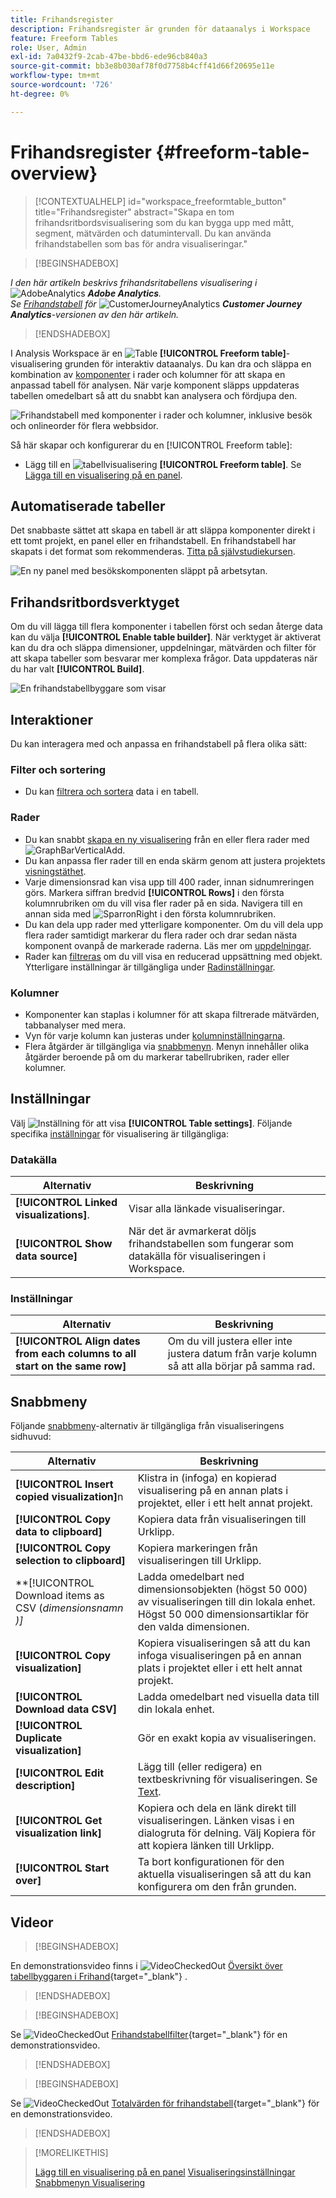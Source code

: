 ```yaml
---
title: Frihandsregister
description: Frihandsregister är grunden för dataanalys i Workspace
feature: Freeform Tables
role: User, Admin
exl-id: 7a0432f9-2cab-47be-bbd6-ede96cb840a3
source-git-commit: bb3e8b030af78f0d7758b4cff41d66f20695e11e
workflow-type: tm+mt
source-wordcount: '726'
ht-degree: 0%

---
```


# Frihandsregister {#freeform-table-overview}


<!-- markdownlint-disable MD034 -->

>[!CONTEXTUALHELP]
>id="workspace_freeformtable_button"
>title="Frihandsregister"
>abstract="Skapa en tom frihandsritbordsvisualisering som du kan bygga upp med mått, segment, mätvärden och datumintervall. Du kan använda frihandstabellen som bas för andra visualiseringar."

<!-- markdownlint-enable MD034 -->


>[!BEGINSHADEBOX]

_I den här artikeln beskrivs frihandsritabellens visualisering i_ ![AdobeAnalytics](/help/assets/icons/AdobeAnalytics.svg) _&#x200B;**Adobe Analytics**._<br/>_Se [Frihandstabell](https://experienceleague.adobe.com/sv/docs/analytics-platform/using/cja-workspace/visualizations/freeform-table/freeform-table) för_ ![CustomerJourneyAnalytics](/help/assets/icons/CustomerJourneyAnalytics.svg) _&#x200B;**Customer Journey Analytics**-versionen av den här artikeln._

>[!ENDSHADEBOX]


I Analysis Workspace är en ![Table](/help/assets/icons/Table.svg) **[!UICONTROL Freeform table]**-visualisering grunden för interaktiv dataanalys. Du kan dra och släppa en kombination av [komponenter](/help/analyze/analysis-workspace/components/analysis-workspace-components.md) i rader och kolumner för att skapa en anpassad tabell för analysen. När varje komponent släpps uppdateras tabellen omedelbart så att du snabbt kan analysera och fördjupa den.

![Frihandstabell med komponenter i rader och kolumner, inklusive besök och onlineorder för flera webbsidor.](assets/opening-section.png)

Så här skapar och konfigurerar du en [!UICONTROL Freeform table]:

* Lägg till en ![tabellvisualisering](/help/assets/icons/Table.svg) **[!UICONTROL Freeform table]**. Se [Lägga till en visualisering på en panel](../freeform-analysis-visualizations.md#add-visualizations-to-a-panel).

## Automatiserade tabeller

Det snabbaste sättet att skapa en tabell är att släppa komponenter direkt i ett tomt projekt, en panel eller en frihandstabell. En frihandstabell har skapats i det format som rekommenderas. [Titta på självstudiekursen](https://experienceleague.adobe.com/sv/docs/analytics-learn/tutorials/analysis-workspace/building-freeform-tables/auto-build-freeform-tables-in-analysis-workspace).

![En ny panel med besökskomponenten släppt på arbetsytan.](assets/automated-table.png)

## Frihandsritbordsverktyget

Om du vill lägga till flera komponenter i tabellen först och sedan återge data kan du välja **[!UICONTROL Enable table builder]**. När verktyget är aktiverat kan du dra och släppa dimensioner, uppdelningar, mätvärden och filter för att skapa tabeller som besvarar mer komplexa frågor. Data uppdateras när du har valt **[!UICONTROL Build]**.

![En frihandstabellbyggare som visar ](assets/table-builder.png)

## Interaktioner

Du kan interagera med och anpassa en frihandstabell på flera olika sätt:

### Filter och sortering

* Du kan [filtrera och sortera](filter-and-sort.md) data i en tabell.

### Rader

* Du kan snabbt [skapa en ny visualisering](../freeform-analysis-visualizations.md#visualize) från en eller flera rader med ![GraphBarVerticalAdd](/help/assets/icons/GraphBarVerticalAdd.svg).
* Du kan anpassa fler rader till en enda skärm genom att justera projektets [visningstäthet](/help/analyze/analysis-workspace/build-workspace-project/view-density.md).
* Varje dimensionsrad kan visa upp till 400 rader, innan sidnumreringen görs. Markera siffran bredvid **[!UICONTROL Rows]** i den första kolumnrubriken om du vill visa fler rader på en sida. Navigera till en annan sida med ![SparronRight](/help/assets/icons/ChevronRight.svg) i den första kolumnrubriken.
* Du kan dela upp rader med ytterligare komponenter. Om du vill dela upp flera rader samtidigt markerar du flera rader och drar sedan nästa komponent ovanpå de markerade raderna. Läs mer om [uppdelningar](/help/analyze/analysis-workspace/components/dimensions/t-breakdown-fa.md).
* Rader kan [filtreras](/help/analyze/analysis-workspace/visualizations/freeform-table/filter-and-sort.md) om du vill visa en reducerad uppsättning med objekt. Ytterligare inställningar är tillgängliga under [Radinställningar](/help/analyze/analysis-workspace/visualizations/freeform-table/column-row-settings/table-settings.md).

### Kolumner

* Komponenter kan staplas i kolumner för att skapa filtrerade mätvärden, tabbanalyser med mera.
* Vyn för varje kolumn kan justeras under [kolumninställningarna](/help/analyze/analysis-workspace/visualizations/freeform-table/column-row-settings/column-settings.md).
* Flera åtgärder är tillgängliga via [snabbmenyn](/help/analyze/analysis-workspace/visualizations/freeform-analysis-visualizations.md#context-menu). Menyn innehåller olika åtgärder beroende på om du markerar tabellrubriken, rader eller kolumner.


## Inställningar

Välj ![Inställning](/help/assets/icons/Setting.svg) för att visa **[!UICONTROL Table settings]**. Följande specifika [inställningar](../freeform-analysis-visualizations.md#settings) för visualisering är tillgängliga:

### Datakälla

| Alternativ | Beskrivning |
|---|---|
| **[!UICONTROL Linked visualizations]**. | Visar alla länkade visualiseringar. |
| **[!UICONTROL Show data source]** | När det är avmarkerat döljs frihandstabellen som fungerar som datakälla för visualiseringen i Workspace. |

### Inställningar

| Alternativ | Beskrivning |
|---|---|
| **[!UICONTROL Align dates from each columns to all start on the same row]** | Om du vill justera eller inte justera datum från varje kolumn så att alla börjar på samma rad. |


## Snabbmeny

Följande [snabbmeny](../freeform-analysis-visualizations.md#context-menu)-alternativ är tillgängliga från visualiseringens sidhuvud:

| Alternativ | Beskrivning |
| --- | --- |
| **[!UICONTROL Insert copied visualization]**&#x200B;n | Klistra in (infoga) en kopierad visualisering på en annan plats i projektet, eller i ett helt annat projekt. |
| **[!UICONTROL Copy data to clipboard]** | Kopiera data från visualiseringen till Urklipp. |
| **[!UICONTROL Copy selection to clipboard]** | Kopiera markeringen från visualiseringen till Urklipp. |
| **[!UICONTROL Download items as CSV (*dimensionsnamn *)]** | Ladda omedelbart ned dimensionsobjekten (högst 50 000) av visualiseringen till din lokala enhet. Högst 50 000 dimensionsartiklar för den valda dimensionen. |
| **[!UICONTROL Copy visualization]** | Kopiera visualiseringen så att du kan infoga visualiseringen på en annan plats i projektet eller i ett helt annat projekt. |
| **[!UICONTROL Download data CSV]** | Ladda omedelbart ned visuella data till din lokala enhet. |
| **[!UICONTROL Duplicate visualization]** | Gör en exakt kopia av visualiseringen. |
| **[!UICONTROL Edit description]** | Lägg till (eller redigera) en textbeskrivning för visualiseringen. Se [Text](../text.md). |
| **[!UICONTROL Get visualization link]** | Kopiera och dela en länk direkt till visualiseringen. Länken visas i en dialogruta för delning. Välj Kopiera för att kopiera länken till Urklipp. |
| **[!UICONTROL Start over]** | Ta bort konfigurationen för den aktuella visualiseringen så att du kan konfigurera om den från grunden. |



## Videor

>[!BEGINSHADEBOX]

En demonstrationsvideo finns i ![VideoCheckedOut](/help/assets/icons/VideoCheckedOut.svg) [Översikt över tabellbyggaren i Frihand](https://video.tv.adobe.com/v/31318?quality=12&learn=on){target="_blank"} .

>[!ENDSHADEBOX]

>[!BEGINSHADEBOX]

Se ![VideoCheckedOut](/help/assets/icons/VideoCheckedOut.svg) [Frihandstabellfilter](https://video.tv.adobe.com/v/23232?quality=12&learn=on){target="_blank"} för en demonstrationsvideo.

>[!ENDSHADEBOX]

>[!BEGINSHADEBOX]

Se ![VideoCheckedOut](/help/assets/icons/VideoCheckedOut.svg) [Totalvärden för frihandstabell](https://video.tv.adobe.com/v/29273?quality=12&learn=on){target="_blank"} för en demonstrationsvideo.

>[!ENDSHADEBOX]


>[!MORELIKETHIS]
>
>[Lägg till en visualisering på en panel](/help/analyze/analysis-workspace/visualizations/freeform-analysis-visualizations.md#add-visualizations-to-a-panel)
>[Visualiseringsinställningar](/help/analyze/analysis-workspace/visualizations/freeform-analysis-visualizations.md#settings)
>[Snabbmenyn Visualisering ](/help/analyze/analysis-workspace/visualizations/freeform-analysis-visualizations.md#context-menu)
>



